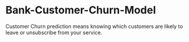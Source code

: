 # Bank-Customer-Churn-Model
Customer Churn prediction means knowing which customers are likely to leave or unsubscribe from your service.
